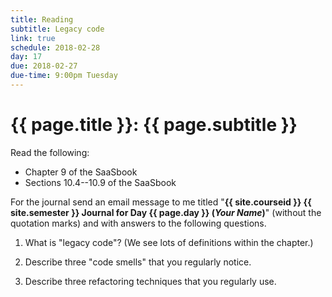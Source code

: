 ```yaml
---
title: Reading
subtitle: Legacy code
link: true
schedule: 2018-02-28
day: 17
due: 2018-02-27
due-time: 9:00pm Tuesday
---
```

# {{ page.title }}: {{ page.subtitle }}

Read the following:

* Chapter 9 of the SaaSbook
* Sections 10.4--10.9 of the SaaSbook

For the journal send an email message to me titled "**{{ site.courseid
}} {{ site.semester }} Journal for Day {{ page.day }} (*Your Name*)**"
(without the quotation marks) and with answers to the following questions.

1. What is "legacy code"?  (We see lots of definitions within the
chapter.)

2. Describe three "code smells" that you regularly notice.

3. Describe three refactoring techniques that you regularly use.

